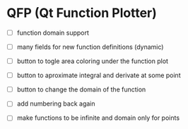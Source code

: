 # QFP (Qt Function Plotter)

- [ ] function domain support
- [ ] many fields for new function definitions (dynamic)
- [ ] button to togle area coloring under the function plot
- [ ] button to aproximate integral and derivate at some point
- [ ] button to change the domain of the function


- [ ] add numbering back again 
- [ ] make functions to be infinite and domain only for points